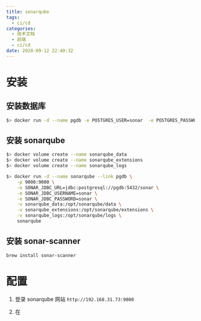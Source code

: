 ```yaml
---
title: sonarqube
tags:
  - ci/cd
categories:
  - 技术文档
  - 前端
  - ci/cd
date: 2020-09-12 22:40:32
---
```


# 安装
## 安装数据库

```bash
$> docker run -d --name pgdb -e POSTGRES_USER=sonar  -e POSTGRES_PASSWORD=sonar -v ~/data/pgdata:/var/lib/postgresql/data-d docker.io/postgres:latest
```

## 安装 sonarqube

```bash
$> docker volume create --name sonarqube_data
$> docker volume create --name sonarqube_extensions
$> docker volume create --name sonarqube_logs

$> docker run -d --name sonarqube --link pgdb \
    -p 9000:9000 \
    -e SONAR_JDBC_URL=jdbc:postgresql://pgdb:5432/sonar \
    -e SONAR_JDBC_USERNAME=sonar \
    -e SONAR_JDBC_PASSWORD=sonar \
    -v sonarqube_data:/opt/sonarqube/data \
    -v sonarqube_extensions:/opt/sonarqube/extensions \
    -v sonarqube_logs:/opt/sonarqube/logs \
    sonarqube
```

## 安装 sonar-scanner

```bash
brew install sonar-scanner
```

# 配置

1. 登录 sonarqube 网站 `http://192.168.31.73:9000`

2. 在

